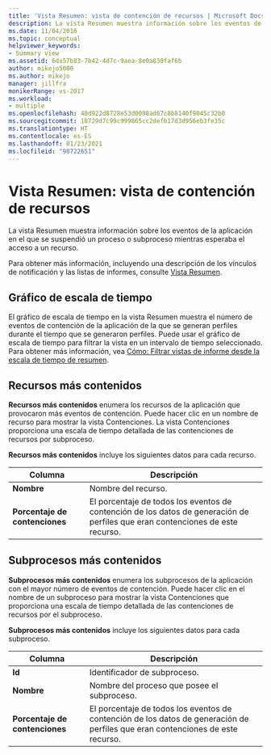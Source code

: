 ```yaml
---
title: 'Vista Resumen: vista de contención de recursos | Microsoft Docs'
description: La vista Resumen muestra información sobre los eventos de la aplicación en el que se suspendió un proceso o subproceso mientras esperaba el acceso a un recurso.
ms.date: 11/04/2016
ms.topic: conceptual
helpviewer_keywords:
- Summary view
ms.assetid: 6da57b83-7b42-4d7c-9aea-8e0a830faf6b
author: mikejo5000
ms.author: mikejo
manager: jillfra
monikerRange: vs-2017
ms.workload:
- multiple
ms.openlocfilehash: 40d922d8728e53d0098ad67c8b8140f9045c32b0
ms.sourcegitcommit: 18729d7c99c999865cc2defb17d3d956eb3fe35c
ms.translationtype: HT
ms.contentlocale: es-ES
ms.lasthandoff: 01/23/2021
ms.locfileid: "98722651"
---
```

# <a name="summary-view---resource-contention-view"></a>Vista Resumen: vista de contención de recursos
La vista Resumen muestra información sobre los eventos de la aplicación en el que se suspendió un proceso o subproceso mientras esperaba el acceso a un recurso.

 Para obtener más información, incluyendo una descripción de los vínculos de notificación y las listas de informes, consulte [Vista Resumen](../profiling/summary-view.md).

## <a name="timeline-graph"></a>Gráfico de escala de tiempo
 El gráfico de escala de tiempo en la vista Resumen muestra el número de eventos de contención de la aplicación de la que se generan perfiles durante el tiempo que se generaron perfiles. Puede usar el gráfico de escala de tiempo para filtrar la vista en un intervalo de tiempo seleccionado. Para obtener más información, vea [Cómo: Filtrar vistas de informe desde la escala de tiempo de resumen](../profiling/how-to-filter-report-views-from-the-summary-timeline.md).

## <a name="most-contended-resources"></a>Recursos más contenidos
 **Recursos más contenidos** enumera los recursos de la aplicación que provocaron más eventos de contención. Puede hacer clic en un nombre de recurso para mostrar la vista Contenciones. La vista Contenciones proporciona una escala de tiempo detallada de las contenciones de recursos por subproceso.

 **Recursos más contenidos** incluye los siguientes datos para cada recurso.

|Columna|Descripción|
|------------|-----------------|
|**Nombre**|Nombre del recurso.|
|**Porcentaje de contenciones**|El porcentaje de todos los eventos de contención de los datos de generación de perfiles que eran contenciones de este recurso.|

## <a name="most-contended-thread"></a>Subprocesos más contenidos
 **Subprocesos más contenidos** enumera los subprocesos de la aplicación con el mayor número de eventos de contención. Puede hacer clic en el nombre de un subproceso para mostrar la vista Contenciones que proporciona una escala de tiempo detallada de las contenciones de recursos por el subproceso.

 **Subprocesos más contenidos** incluye los siguientes datos para cada subproceso.

|Columna|Descripción|
|------------|-----------------|
|**Id**|Identificador de subproceso.|
|**Nombre**|Nombre del proceso que posee el subproceso.|
|**Porcentaje de contenciones**|El porcentaje de todos los eventos de contención de los datos de generación de perfiles que eran contenciones de este recurso.|
